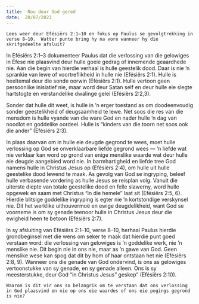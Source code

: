 ```yaml
---
title:  Nou deur God gered
date:  20/07/2023
---
```


`Lees weer deur Efésiërs 2:1–10 en fokus op Paulus se gevolgtrekking in verse 8–10.  Watter punte bring hy na vore wanneer hy die skrifgedeelte afsluit?`

In Efésiërs 2:1–3 dokumenteer Paulus dat die verlossing van die gelowiges in Éfese nie plaasvind deur hulle goeie gedrag of innemende geaardhede nie. Aan die begin van hierdie verhaal is hulle geestelik dood. Daar is nie ’n sprankie van lewe of voortreflikheid in hulle nie (Efésiërs 2:1). Hulle is heeltemal deur die sonde oorwin (Efésiërs 2:1). Hulle vertoon geen persoonlike inisiatief nie, maar word deur Satan self en deur hulle eie slegte hartstogte en verstandelike dwalinge gelei (Efésiërs 2:2,3).

Sonder dat hulle dit weet, is hulle in ’n erger toestand as om doodeenvoudig sonder geestelikheid of deugsaamheid te  lewe. Net soos die res van die mensdom is hulle vyande van die ware God en nader hulle ’n dag van noodlot en goddelike oordeel. Hulle is “kinders van die toorn net soos ook die ander” (Efésiërs 2:3).

In plaas daarvan om in hulle eie deugde gegrond te wees, moet hulle verlossing op God se onverklaarbare liefde gegrond wees — ’n liefde wat nie verklaar kan word op grond van enige menslike waarde wat deur hulle eie deugde aangebied word nie. In barmhartigheid en liefde tree God namens hulle in Christus Jesus op (Efésiërs 2:4), om hulle uit hulle geestelike dood lewend te maak.  As gevolg van God se ingryping, beleef hulle verbasende vordering as hulle Jesus se reisplan volg.  Vanuit die uiterste diepte van totale geestelike dood en felle slawerny, word hulle opgewek en saam met Christus “in die hemele” laat sit (Efésiërs 2:5, 6). Hierdie blitsige goddelike ingryping is egter nie ’n kortstondige verskynsel nie. Dit het werklike uithouvermoë en ewige deugdelikheid, want God se voorneme is om sy genade teenoor hulle in Christus Jesus deur die ewigheid heen te betoon (Efésiërs 2:7).

In sy afsluiting van Efésiërs 2:1–10, verse 8–10, herhaal Paulus hierdie grondbeginsel met die wens om seker te maak dat hierdie punt goed verstaan word:  die verlossing van gelowiges is ’n goddelike werk, nie ’n menslike nie.  Dit begin nie in ons nie, maar as ’n gawe van God.  Geen menslike wese kan spog dat dit by hom of haar ontstaan het nie (Efésiërs 2:8, 9). Wanneer ons die genade van God ondervind, is ons as gelowiges vertoonstukke van sy genade, en sy genade alleen.  Ons is sy  meesterstukke, deur God “in Christus Jesus” geskep” (Efésiërs 2:10).

`Waarom is dit vir ons so belangrik om te verstaan dat ons verlossing in God plaasvind en nie op ons eie waardes of ons eie pogings gegrond is nie?`